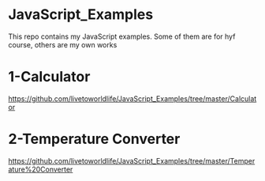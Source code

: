 # JavaScript_Examples
This repo contains my JavaScript examples. Some of them are for hyf course, others are my own works 


# 1-Calculator
https://github.com/livetoworldlife/JavaScript_Examples/tree/master/Calculator

# 2-Temperature Converter
https://github.com/livetoworldlife/JavaScript_Examples/tree/master/Temperature%20Converter
